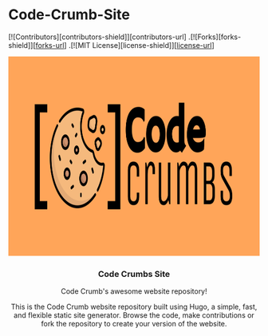 # Code-Crumb-Site

<!-- Shields -->
[![Contributors][contributors-shield]][contributors-url]
.[![Forks][forks-shield]][[forks-url](https://github.com/Code-Crumbs-HS/code-crumb-site/forks)]
.[![MIT License][license-shield]][[license-url](https://github.com/Code-Crumbs-HS/code-crumb-site/blob/main/LICENSE)]

<!-- Logo & Heading  -->


<div align="center">
  <a href="https://github.com/othneildrew/Best-README-Template">
    <img src="static/CodeCrumbs- Lab-Orange.svg" alt="Logo" width="800" height="400">
  </a>

  <h3 align="center">Code Crumbs Site</h3>

  <p align="center">
    Code Crumb's awesome website repository!
    <br />


This is the Code Crumb website repository built using Hugo, a simple, fast, and flexible static site generator. Browse the code, make contributions or fork the repository to create your version of the website.
